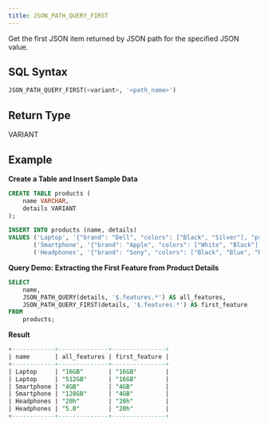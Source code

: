 ```yaml
---
title: JSON_PATH_QUERY_FIRST
---
```


Get the first JSON item returned by JSON path for the specified JSON value. 

## SQL Syntax

```sql
JSON_PATH_QUERY_FIRST(<variant>, '<path_name>')
```


## Return Type

VARIANT

## Example

**Create a Table and Insert Sample Data**

```sql
CREATE TABLE products (
    name VARCHAR,
    details VARIANT
);

INSERT INTO products (name, details)
VALUES ('Laptop', '{"brand": "Dell", "colors": ["Black", "Silver"], "price": 1200, "features": {"ram": "16GB", "storage": "512GB"}}'),
       ('Smartphone', '{"brand": "Apple", "colors": ["White", "Black"], "price": 999, "features": {"ram": "4GB", "storage": "128GB"}}'),
       ('Headphones', '{"brand": "Sony", "colors": ["Black", "Blue", "Red"], "price": 150, "features": {"battery": "20h", "bluetooth": "5.0"}}');
```

**Query Demo: Extracting the First Feature from Product Details**

```sql
SELECT
    name,
    JSON_PATH_QUERY(details, '$.features.*') AS all_features,
    JSON_PATH_QUERY_FIRST(details, '$.features.*') AS first_feature
FROM
    products;
```

**Result**

```sql
+------------+--------------+---------------+
| name       | all_features | first_feature |
+------------+--------------+---------------+
| Laptop     | "16GB"       | "16GB"        |
| Laptop     | "512GB"      | "16GB"        |
| Smartphone | "4GB"        | "4GB"         |
| Smartphone | "128GB"      | "4GB"         |
| Headphones | "20h"        | "20h"         |
| Headphones | "5.0"        | "20h"         |
+------------+--------------+---------------+
```